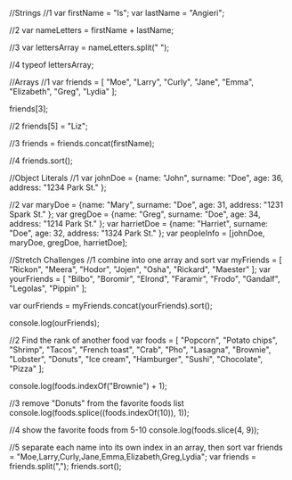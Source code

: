 //Strings
//1
var firstName = "Is";
var lastName = "Angieri";

//2
var nameLetters = firstName + lastName;

//3
var lettersArray = nameLetters.split(" ");

//4
typeof lettersArray;

//Arrays
//1
var friends = [
  "Moe",
  "Larry",
  "Curly",
  "Jane",
  "Emma",
  "Elizabeth",
  "Greg",
  "Lydia"
];

friends[3];

//2
friends[5] = "Liz";

//3
friends = friends.concat(firstName);

//4
friends.sort();

//Object Literals
//1
var johnDoe = {name: "John", surname: "Doe", age: 36, address: "1234 Park St." };

//2
var maryDoe = {name: "Mary", surname: "Doe", age: 31, address: "1231 Spark St." };
var gregDoe = {name: "Greg", surname: "Doe", age: 34, address: "1214 Park St." };
var harrietDoe = {name: "Harriet", surname: "Doe", age: 32, address: "1324 Park St." };
var peopleInfo = [johnDoe, maryDoe, gregDoe, harrietDoe];

//Stretch Challenges
//1 combine into one array and sort
var myFriends = [
  "Rickon",
  "Meera",
  "Hodor",
  "Jojen",
  "Osha",
  "Rickard",
  "Maester"
];
var yourFriends = [
  "Bilbo",
  "Boromir",
  "Elrond",
  "Faramir",
  "Frodo",
  "Gandalf",
  "Legolas",
  "Pippin"
];

var ourFriends = myFriends.concat(yourFriends).sort();

console.log(ourFriends);

//2 Find the rank of another food
var foods = [
  "Popcorn",
  "Potato chips",
  "Shrimp",
  "Tacos",
  "French toast",
  "Crab",
  "Pho",
  "Lasagna",
  "Brownie",
  "Lobster",
  "Donuts",
  "Ice cream",
  "Hamburger",
  "Sushi",
  "Chocolate",
  "Pizza"
];

console.log(foods.indexOf("Brownie") + 1);

//3 remove "Donuts" from the favorite foods list
console.log(foods.splice((foods.indexOf(10)), 1));

//4 show the favorite foods from 5-10
console.log(foods.slice(4, 9));

//5 separate each name into its own index in an array, then sort
var friends = "Moe,Larry,Curly,Jane,Emma,Elizabeth,Greg,Lydia";
var friends = friends.split(",");
friends.sort();

